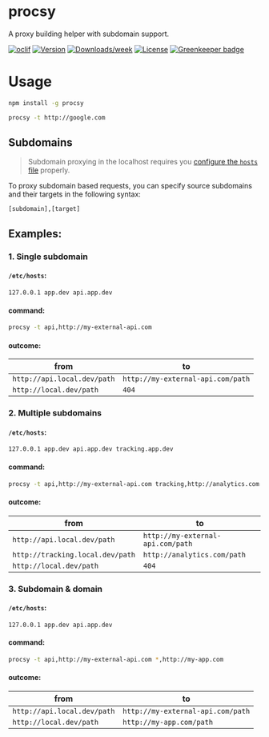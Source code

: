 # procsy

A proxy building helper with subdomain support.

[![oclif](https://img.shields.io/badge/cli-oclif-brightgreen.svg)](https://oclif.io)
[![Version](https://img.shields.io/npm/v/procsy.svg)](https://npmjs.org/package/procsy)
[![Downloads/week](https://img.shields.io/npm/dw/procsy.svg)](https://npmjs.org/package/procsy)
[![License](https://img.shields.io/npm/l/procsy.svg)](https://github.com/lucasconstantino/procsy/blob/master/package.json) [![Greenkeeper badge](https://badges.greenkeeper.io/lucasconstantino/procsy.svg)](https://greenkeeper.io/)

<!-- toc -->

# Usage

```sh
npm install -g procsy

procsy -t http://google.com
```

## Subdomains

> Subdomain proxying in the localhost requires you [configure the `hosts` file](https://stackoverflow.com/questions/1078193/hosts-file-and-multiple-sub-domains) properly.

To proxy subdomain based requests, you can specify source subdomains and their targets in the following syntax:

`[subdomain],[target]`

## Examples:

### 1. Single subdomain

#### `/etc/hosts`:

```
127.0.0.1 app.dev api.app.dev
```

#### command:

```sh
procsy -t api,http://my-external-api.com
```

#### outcome:

| from                        | to                                |
| --------------------------- | --------------------------------- |
| `http://api.local.dev/path` | `http://my-external-api.com/path` |
| `http://local.dev/path`     | `404`                             |

### 2. Multiple subdomains

#### `/etc/hosts`:

```
127.0.0.1 app.dev api.app.dev tracking.app.dev
```

#### command:

```sh
procsy -t api,http://my-external-api.com tracking,http://analytics.com
```

#### outcome:

| from                             | to                                |
| -------------------------------- | --------------------------------- |
| `http://api.local.dev/path`      | `http://my-external-api.com/path` |
| `http://tracking.local.dev/path` | `http://analytics.com/path`       |
| `http://local.dev/path`          | `404`                             |

### 3. Subdomain & domain

#### `/etc/hosts`:

```
127.0.0.1 app.dev api.app.dev
```

#### command:

```sh
procsy -t api,http://my-external-api.com *,http://my-app.com
```

#### outcome:

| from                        | to                                |
| --------------------------- | --------------------------------- |
| `http://api.local.dev/path` | `http://my-external-api.com/path` |
| `http://local.dev/path`     | `http://my-app.com/path`          |
